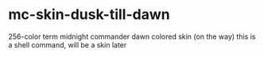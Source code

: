 # mc-skin-dusk-till-dawn
256-color term midnight commander dawn colored skin (on the way)
this is a shell command, will be a skin later
